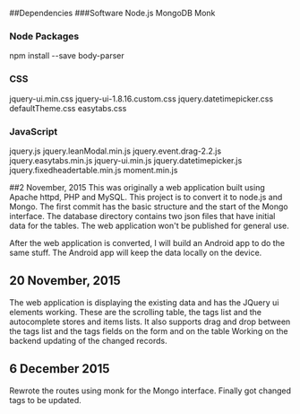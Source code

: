 ##Dependencies
###Software
Node.js
MongoDB
Monk
### Node Packages
npm install --save body-parser
### CSS
jquery-ui.min.css
jquery-ui-1.8.16.custom.css
jquery.datetimepicker.css
defaultTheme.css
easytabs.css
### JavaScript
jquery.js
jquery.leanModal.min.js
jquery.event.drag-2.2.js
jquery.easytabs.min.js
jquery-ui.min.js
jquery.datetimepicker.js
jquery.fixedheadertable.min.js
moment.min.js

##2 November, 2015
This was originally a web application built using Apache httpd, PHP and MySQL.
This project is to convert it to node.js and Mongo.
The first commit has the basic structure and the start of the Mongo interface.
The database directory contains two json files that have initial data for the tables.
The web application won't be published for general use.

After the web application is converted, I will build an Android app to do the same stuff.
The Android app will keep the data locally on the device.

## 20 November, 2015
The web application is displaying the existing data and has the JQuery ui elements working.
These are the scrolling table, the tags list and the autocomplete stores and items lists.
It also supports drag and drop between the tags list and the tags fields on the form and on the table
Working on the backend updating of the changed records.
## 6 December 2015
Rewrote the routes using monk for the Mongo interface. Finally got changed tags to be updated.
